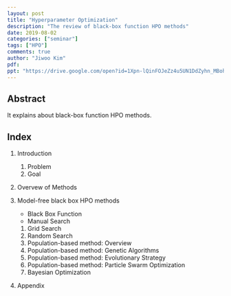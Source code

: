 ```yaml
---
layout: post
title: "Hyperparameter Optimization"
description: "The review of black-box function HPO methods"
date: 2019-08-02
categories: ["seminar"]
tags: ["HPO"]
comments: true
author: "Jiwoo Kim"
pdf: 
ppt: "https://drive.google.com/open?id=1Xpn-lQinFOJeZz4u5UN1DdZyhn_MBohz"
---
```


## Abstract
It explains about black-box function HPO methods.

## Index
1. Introduction
    1. Problem
    2. Goal
2. Overvew of Methods
3. Model-free black box HPO methods
    * Black Box Function
    * Manual Search
    1. Grid Search
    2. Random Search
    3. Population-based method: Overview
    4. Population-based method: Genetic Algorithms
    5. Population-based method: Evolutionary Strategy
    6. Population-based method: Particle Swarm Optimization
    7. Bayesian Optimization

4. Appendix

